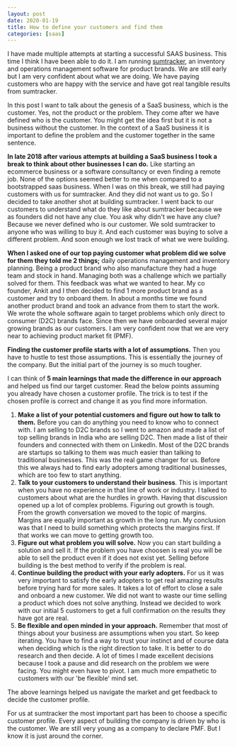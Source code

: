 ```yaml
---
layout: post
date: 2020-01-19
title: How to define your customers and find them
categories: [saas]
---
```


I have made multiple attempts at starting a successful SAAS business. This time I think I have been able to do it. I am running [sumtracker](https://sumtracker.com/), an inventory and operations management software for product brands. We are still early but I am very confident about what we are doing. We have paying customers who are happy with the service and have got real tangible results from sumtracker.

In this post I want to talk about the genesis of a SaaS business, which is the customer. Yes, not the product or the problem. They come after we have defined who is the customer. You might get the idea first but it is not a business without the customer. In the context of a SaaS business it is important to define the problem and the customer together in the same sentence.

<!--more-->

**In late 2018 after various attempts at building a SaaS business I took a break to think about other businesses I can do.** Like starting an ecommerce business or a software consultancy or even finding a remote job. None of the options seemed better to me when compared to a bootstrapped saas business. When I was on this break, we still had paying customers with us for sumtracker. And they did not want us to go. So I decided to take another shot at building sumtracker. I went back to our customers to understand what do they like about sumtracker because we as founders did not have any clue. You ask why didn't we have any clue? Because we never defined who is our customer. We sold sumtracker to anyone who was willing to buy it. And each customer was buying to solve a different problem. And soon enough we lost track of what we were building.

**When I asked one of our top paying customer what problem did we solve for them they told me 2 things;** daily operations management and inventory planning. Being a product brand who also manufacture they had a huge team and stock in hand. Managing both was a challenge which we partially solved for them. This feedback was what we wanted to hear. My co founder, Ankit and I then decided to find 1 more product brand as a customer and try to onboard them. In about a months time we found another product brand and took an advance from them to start the work. We wrote the whole software again to target problems which only direct to consumer (D2C) brands face. Since then we have onboarded several major growing brands as our customers. I am very confident now that we are very near to achieving product market fit (PMF).

**Finding the customer profile starts with a lot of assumptions.** Then you have to hustle to test those assumptions. This is essentially the journey of the company. But the initial part of the journey is so much tougher.

I can think of **5 main learnings that made the difference in our approach** and helped us find our target customer. Read the below points assuming you already have chosen a customer profile. The trick is to test if the chosen profile is correct and change it as you find more information.

1. **Make a list of your potential customers and figure out how to talk to them.** Before you can do anything you need to know who to connect with. I am selling to D2C brands so I went to amazon and made a list of top selling brands in India who are selling D2C. Then made a list of their founders and connected with them on LinkedIn. Most of the D2C brands are startups so talking to them was much easier than talking to traditional businesses. This was the real game changer for us. Before this we always had to find early adopters among traditional businesses, which are too few to start anything.
2. **Talk to your customers to understand their business**. This is important when you have no experience in that line of work or industry. I talked to customers about what are the hurdles in growth. Having that discussion opened up a lot of complex problems. Figuring out growth is tough. From the growth conversation we moved to the topic of margins. Margins are equally important as growth in the long run. My conclusion was that I need to build something which protects the margins first. If that works we can move to getting growth too.
3. **Figure out what problem you will solve.** Now you can start building a solution and sell it. If the problem you have choosen is real you will be able to sell the product even if it does not exist yet. Selling before building is the best method to verify if the problem is real.
4. **Continue building the product with your early adopters.** For us it was very important to satisfy the early adopters to get real amazing results before trying hard for more sales. It takes a lot of effort to close a sale and onboard a new customer. We did not want to waste our time selling a product which does not solve anything. Instead we decided to work with our initial 5 customers to get a full confirmation on the results they have got are real.
5. **Be flexible and open minded in your approach.** Remember that most of things about your business are assumptions when you start. So keep iterating. You have to find a way to trust your instinct and of course data when deciding which is the right direction to take. It is better to do research and then decide. A lot of times I made excellent decisions because I took a pause and did research on the problem we were facing. You might even have to pivot. I am much more empathetic to customers with our 'be flexible' mind set.

The above learnings helped us navigate the market and get feedback to decide the customer profile.

For us at sumtracker the most important part has been to choose a specific customer profile. Every aspect of building the company is driven by who is the customer. We are still very young as a company to declare PMF. But I know it is just around the corner.
